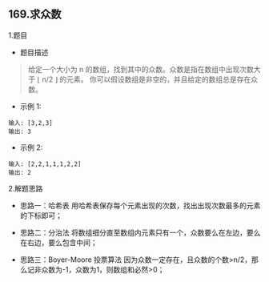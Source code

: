 169.求众数
---
1.题目
- 题目描述
>给定一个大小为 n 的数组，找到其中的众数。众数是指在数组中出现次数大于 ⌊ n/2 ⌋ 的元素。
>你可以假设数组是非空的，并且给定的数组总是存在众数。

- 示例 1:
```
输入: [3,2,3]
输出: 3
```
- 示例 2:
```
输入: [2,2,1,1,1,2,2]
输出: 2
```

2.解题思路
- 思路一：哈希表
用哈希表保存每个元素出现的次数，找出出现次数最多的元素的下标即可；

- 思路二：分治法
将数组细分直至数组内元素只有一个，众数要么在左边，要么在右边，要么包含中间；

- 思路三：Boyer-Moore 投票算法
因为众数一定存在，且众数的个数>n/2，那么记非众数为-1，众数为1，则数组和必然>0；